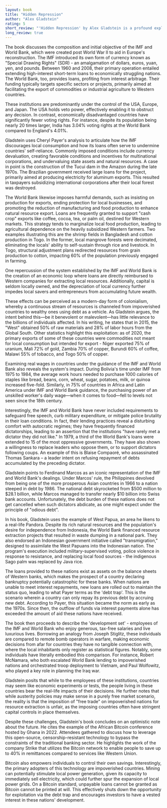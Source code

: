 ```yaml
---
layout: book
title: "Hidden Repression"
author: "Alex Gladstein"
rating: 5
short_review: "'Hidden Repression' by Alex Gladstein is a profound exploration of the global financial system, presenting a critical examination of the International Monetary Fund (IMF) and the World Bank. The book offers insights into the operations of these institutions, showing how their policies and practices disproportionately impact economically disadvantaged nations. The most shocking revelation to me, which is a significant theme throughout the narrative, is the assertion that these loans are not intended as an altruistic aid to struggling countries, but rather as a mechanism of control. They appear to serve as tools to exert influence, functioning as modern colonialism, where impoverished countries are effectively owned by wealthier ones through debt."
long_review: true
---
```


The book discusses the composition and initial objective of the IMF and World Bank, which were created post World War II to aid in Europe's reconstruction. The IMF introduced its own form of currency known as "Special Drawing Rights" (SDR) - an amalgamation of dollars, euros, yuan, yen, and pounds. Between 1960 and 2008, their primary operation entailed extending high-interest short-term loans to economically struggling nations. The World Bank, too, provides loans, profiting from interest arbitrage. Their funding typically targets specific sectors or projects, primarily aimed at facilitating the export of commodities or industrial agriculture to Western countries.

These institutions are predominantly under the control of the USA, Europe, and Japan. The USA holds veto power, effectively enabling it to obstruct any decision. In contrast, economically disadvantaged countries have significantly fewer voting rights. For instance, despite its population being nearly 20 times larger, India has 3.04% voting rights at the World Bank compared to England's 4.01%.

Gladstein uses Cheryl Payer's analysis to articulate how the IMF discourages local consumption and how its loans often serve to undermine countries' self-reliance. Commonly imposed conditions include currency devaluation, creating favorable conditions and incentives for multinational corporations, and undervaluing state assets and natural resources. A case in point is the construction of the Tucui dam in the Amazon during the late 1970s. The Brazilian government received large loans for the project, primarily aimed at producing electricity for aluminum exports. This resulted in taxpayers subsidizing international corporations after their local forest was destroyed.

The World Bank likewise imposes harmful demands, such as insisting on production for exports, ending protection for local businesses, and promoting the reduction of manufacturing and food production to enhance natural resource export. Loans are frequently granted to support "cash crop" exports like coffee, cocoa, tea, or palm oil, destined for Western markets. This strategy tends to marginalize local food production, leading to agricultural dependence on the heavily subsidized Western farmers. Two examples illustrating this are the shrimp fields in Bangladesh and cotton production in Togo. In the former, local mangrove forests were decimated, eliminating the locals' ability to self-sustain through rice and livestock. In Togo, structural adjustment plans redirected resources from grain production to cotton, impacting 60% of the population previously engaged in farming.

One repercussion of the system established by the IMF and World Bank is the creation of an economic loop where loans are directly reimbursed to Western companies for extracting local resources. Additionally, capital is seldom locally owned, and the depreciation of local currency further impedes local savers and entrepreneurs from accumulating future wealth.

These effects can be perceived as a modern-day form of colonialism, whereby a continuous stream of resources is channeled from impoverished countries to wealthy ones using debt as a vehicle. As Gladstein argues, the intent behind this—be it benevolent or malevolent—has little relevance to the billions of individuals affected. In his writing, he states that in 2015, the "West" obtained 50% of raw materials and 28% of labor hours from the Global South. Other statistics highlight this exploitation: as of 2020, the primary exports of some of these countries were commodities not meant for local consumption but intended for export - Niger exported 75% of uranium, Mali 72% of gold, Zambia 70% of copper, Burundi 60% of coffee, Malawi 55% of tobacco, and Togo 50% of copper.

Examining real wages in countries under the guidance of the IMF and World Bank also reveals the system's impact. During Bolivia's time under IMF from 1975 to 1984, the average work hours needed to purchase 1000 calories of staples like bread, beans, corn, wheat, sugar, potatoes, milk, or quinoa increased five-fold. Similarly, in 75% of countries in Africa and Latin America under IMF and World Bank guidance, the purchasing power of an unskilled worker's daily wage—when it comes to food—fell to levels not seen since the 18th century.

Interestingly, the IMF and World Bank have never included requirements to safeguard free speech, curb military expenditure, or mitigate police brutality in their loan conditions. In fact, their lending practices reveal a disturbing comfort with autocratic regimes; they have frequently financed dictatorships, leading to an assertion that the institutions "have rarely met a dictator they did not like." In 1979, a third of the World Bank's loans were extended to 15 of the most oppressive governments. They have also shown a willingness to replace leaders who oppose them, or to support dictators following coups. An example of this is Blaise Compaoré, who assassinated Thomas Sankara – a leader intent on refusing repayment of debts accumulated by the preceding dictator.

Gladstein points to Ferdinand Marcos as an iconic representation of the IMF and World Bank's dealings. Under Marcos' rule, the Philippines devolved from being one of the more prosperous Asian countries in 1966 to a nation steeped in debt by 1986. The national debt skyrocketed from $500 million to $28.1 billion, while Marcos managed to transfer nearly $10 billion into Swiss bank accounts. Unfortunately, the debt burden of these nations does not get cancelled when such dictators abdicate, as one might expect under the principle of "odious debt".

In his book, Gladstein uses the example of West Papua, an area he likens to a real-life Pandora. Despite its rich natural resources and the population's desire for independence from Indonesia, the World Bank financed resource extraction projects that resulted in waste dumping in a national park. They also endorsed an Indonesian government initiative called "transmigration," designed to assimilate the West Papuans into the Indonesian nation. The program's execution included military-supervised voting, police violence in response to resistance, and replacing local food sources - the indigenous Sago palm was replaced by Java rice.

The loans provided to these nations exist as assets on the balance sheets of Western banks, which makes the prospect of a country declaring bankruptcy potentially catastrophic for these banks. When nations are unable to meet interest repayments, new loans are rolled out to maintain the status quo, leading to what Payer terms as the 'debt trap'. This is the scenario wherein a country can only repay its previous debt by accruing new debt. According to Payer, this situation became the norm as early as the 1970s. Since then, the outflow of funds via interest payments alone has exceeded the amount of aid these nations have received.

The book then proceeds to describe the 'development set' - employees of the IMF and World Bank who enjoy generous, tax-free salaries and live luxurious lives. Borrowing an analogy from Joseph Stiglitz, these individuals are compared to remote bomb operators in warfare, making economic decisions from afar for countries they have no tangible connection with, where the local inhabitants only register as statistical figures. Notably, some individuals have literally embodied this comparison. For instance, Robert McNamara, who both escalated World Bank lending to impoverished nations and orchestrated troop deployment to Vietnam, and Paul Wolfowitz, who played a key role in planning the Iraq war.

Gladstein posits that while to the employees of these institutions, countries may seem like economic experiments or tests, the people living in these countries bear the real-life impacts of their decisions. He further notes that while austerity policies may make sense in a purely free market scenario, the reality is that the imposition of "free trade" on impoverished nations for resource extraction is unfair, as the imposing countries often have stringent capital controls in place themselves.

Despite these challenges, Gladstein's book concludes on an optimistic note about the future. He cites the example of the African Bitcoin conference hosted by Ghana in 2022. Attendees gathered to discuss how to leverage this open-source, censorship-resistant technology to bypass the constraints of the traditional banking sector. He highlights the work of the company Strike that utilizes the Bitcoin network to enable people to save up to 40% in remittances compared to services like Western Union.

Bitcoin also empowers individuals to control their own savings. Interestingly, the primary adopters of this technology are impoverished countries. Mining can potentially stimulate local power generation, given its capacity to immediately sell electricity, which could further spur the expansion of local power grids. On a Bitcoin standard, unpayable loans cannot be granted as Bitcoin cannot be printed at will. This effectively shuts down the opportunity for exploitation via the debt trap and encourages investors to have a vested interest in these nations' development.